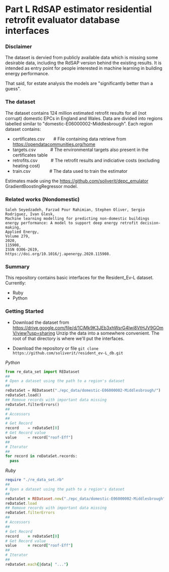 # Part L RdSAP estimator residential retrofit evaluator database interfaces

### Disclaimer
The dataset is dervied from publicly available data which is missing some desirable data, including the RdSAP version behind the existing results. It is intended as entry point for people interested in machine learning in building energy performance.

That said, for estate analysis the models are "significantly better than a guess".

### The dataset
The dataset contains 124 million estimated retrofit results for all (not corrupt) domestic EPCs in England and Wales. Data are divided into regions labelled similar to "domestic-E06000002-Middlesbrough". Each region dataset contains:

- certificates.csv&emsp;&emsp;# File containing data retrieve from https://opendatacommunities.org/home
- targets.csv&emsp;&emsp;&emsp;  # The environmental targets also present in the certificates table
- retrofits.csv&emsp;&emsp;&emsp;# The retrofit results and indiciative costs (excluding heating cost)
- train.csv&emsp;&emsp;&emsp;&emsp; # The data used to train the estimator

Estimates made using the https://github.com/soliverit/depc_emulator GradientBoostingRegressor model.

### Related works (Nondomestic)
```
Saleh Seyedzadeh, Farzad Pour Rahimian, Stephen Oliver, Sergio Rodriguez, Ivan Glesk,
Machine learning modelling for predicting non-domestic buildings energy performance: A model to support deep energy retrofit decision-making,
Applied Energy,
Volume 279,
2020,
115908,
ISSN 0306-2619,
https://doi.org/10.1016/j.apenergy.2020.115908.
```
### Summary
This repository contains basic interfaces for the Resident_Ev-L dataset. Currently:

- Ruby
- Python

### Getting Started

- Download the dataset from https://drive.google.com/file/d/1CjMk9K3JEb3xhWsrG4Iwi8VtHJV9GOmV/view?usp=sharing
Unzip the data into a somewhere convenient. The root of that directory is where we'll put the interfaces.

- Download the repository or file
`
git clone https://github.com/soliverit/resident_ev-L_db.git
`

*Python*
```python
from re_data_set import REDataset
##
# Open a dataset using the path to a region's dataset
##
reDataSet = REDataset("./epc_data/domestic-E06000002-Middlesbrough/")
reDataSet.load()
## Remove records with important data missing
reDataSet.filterErrors()
##
# Accessors
##
# Get Record
record    = reDataSet[0]
# Get Record value
value     = record["roof-Eff"]
##
# Iterator
##
for record in reDataSet.records:
  pass
```
*Ruby*
```ruby
require "./re_data_set.rb"
##
# Open a dataset using the path to a region's dataset
##
reDataSet = REDataset.new("./epc_data/domestic-E06000002-Middlesbrough")
reDataSet.load
## Remove records with important data missing
reDataSet.filterErrors
##
# Accessors
##
# Get Record
record    = reDataSet[0]
# Get Record value
value     = record["roof-Eff"]
##
# Iterator
##
reDataSet.each{|data| "..."}
```
